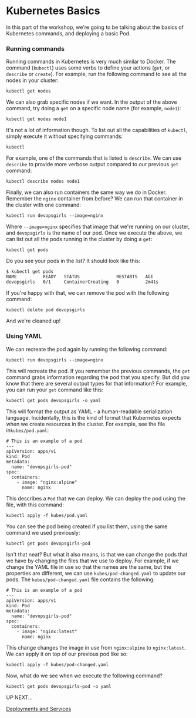 # Kubernetes Basics

In this part of the workshop, we're going to be talking about the basics of Kubernetes commands, and deploying a basic Pod.

### Running commands

Running commands in Kubernetes is very much similar to Docker. The command (`kubectl`) uses some verbs to define your actions (`get`, or `describe` or `create`). For example, run the following command to see all the nodes in your cluster:

```
kubectl get nodes
```

We can also grab specific nodes if we want. In the output of the above command, try doing a `get` on a specific node name (for example, `node1`):

```
kubectl get nodes node1
```

It's not a lot of information though. To list out all the capabilities of `kubectl`, simply execute it without specifying commands:

```
kubectl
```

For example, one of the commands that is listed is `describe`. We can use `describe` to provide more verbose output compared to our previous `get` command:

```
kubectl describe nodes node1
```

Finally, we can also run containers the same way we do in Docker. Remember the `nginx` container from before? We can run that container in the cluster with one command:

```
kubectl run devopsgirls --image=nginx
```

Where `--image=nginx` specifies that image that we're running on our cluster, and `devopsgirls` is the name of our pod. Once we execute the above, we can list out all the pods running in the cluster by doing a `get`:

```
kubectl get pods
```

Do you see your pods in the list? It should look like this:

```
$ kubectl get pods
NAME          READY   STATUS              RESTARTS   AGE
devopsgirls   0/1     ContainerCreating   0          2m41s
```

If you're happy with that, we can remove the pod with the following command:

```
kubectl delete pod devopsgirls
```

And we're cleaned up!


### Using YAML

We can recreate the pod again by running the following command:

```
kubectl run devopsgirls --image=nginx
```

This will recreate the pod. If you remember the previous commands, the `get` command grabs information regarding the pod that you specify. But did you know that there are several output types for that information? For example, you can run your `get` command like this:

```
kubectl get pods devopsgirls -o yaml
```

This will format the output as YAML - a human-readable serialization language. Incidentally, this is the kind of format that Kubernetes expects when we create resources in the cluster. For example, see the file in`kubes/pod.yaml`:

```
# This is an example of a pod
---
apiVersion: apps/v1
kind: Pod
metadata:
  name: "devopsgirls-pod"
spec:
  containers:
    - image: "nginx:alpine"
      name: nginx
```

This describes a `Pod` that we can deploy. We can deploy the pod using the file, with this command:

```
kubectl apply -f kubes/pod.yaml
```

You can see the pod being created if you list them, using the same command we used previously:

```
kubectl get pods devopsgirls-pod
```

Isn't that neat? But what it also means, is that we can change the pods that we have by changing the files that we use to deploy. For example, if we change the YAML file in use so that the names are the same, but the properties are different, we can use `kubes/pod-changed.yaml` to update our pods. The `kubes/pod-changed.yaml` file contains the following:

```
# This is an example of a pod
---
apiVersion: apps/v1
kind: Pod
metadata:
  name: "devopsgirls-pod"
spec:
  containers:
    - image: "nginx:latest"
      name: nginx
```

This change changes the image in use from `nginx:alpine` to `nginx:latest`. We can apply it on top of our previous pod like so:

```
kubectl apply -f kubes/pod-changed.yaml
```

Now, what do we see when we execute the following command?

```
kubectl get pods devopsgirls-pod -o yaml
```

UP NEXT...

[Deployments and Services](6-Deployments-and-Services.md)
